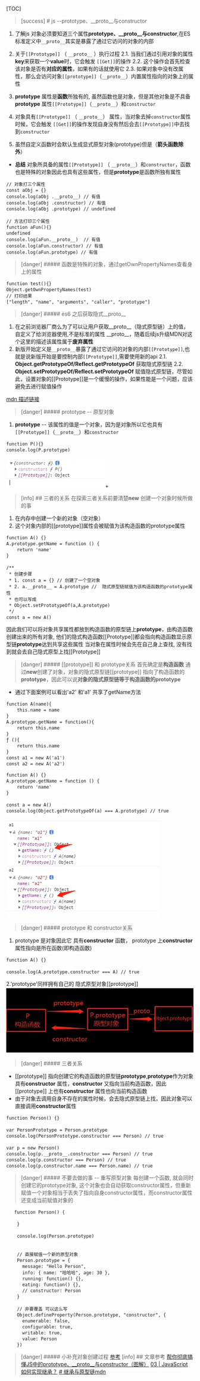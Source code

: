 [TOC]
>[success] # js --prototype、__proto__与constructor
1. 了解js 对象必须要知道三个属性**prototype、__proto__与constructor**,在ES标准定义中`__proto__`其实是暴露了通过它访问的对象的内部
2.  关于`[[Prototype]]` （ `__proto__` ）执行过程
2.1. 当我们通过引用对象的属性**key**来获取一个**value**时，它会触发 `[[Get]]`的操作
2.2. 这个操作会首先检查该对象是否有**对应的属性**，如果有的话就使用它
2.3. 如果对象中没有改属性，那么会访问对象`[[prototype]]`（`__proto__`）内置属性指向的对象上的属性

3. **prototype** 属性是**函数**所独有的, 虽然函数也是对象，但是其他对象是不具备**prototype** 属性`[[Prototype]]`（`__proto__`）和`constructor`
4. 对象具有`[[Prototype]]` （ `__proto__`） 属性，当对象去掉`constructor`属性时候，它会触发 `[[Get]]`的操作发现自身没有然后会去`[[Prototype]]`中去找到`constructor`
5. 虽然自定义函数时会默认生成显式原型对象(prototype)但是（**箭头函数除外**）
* **总结**
对象所具备的属性`[[Prototype]]` （ `__proto__`）和`constructor`，函数也是特殊的对象因此也具有这些属性，但是**prototype**是函数所独有属性
~~~
// 对象打三个属性
const aObj = {}
console.log(aObj .__proto__) // 有值
console.log(aObj .constructor) // 有值
console.log(aObj .prototype) // undefined

// 方法打印三个属性
function aFun(){}
undefined
console.log(aFun.__proto__)  // 有值
console.log(aFun.constructor) // 有值
console.log(aFun.prototype) // 有值
~~~
>[danger] ##### 函数是特殊的对象，通过getOwnPropertyNames查看身上的属性

~~~
function test(){}
Object.getOwnPropertyNames(test)
// 打印结果
["length", "name", "arguments", "caller", "prototype"]
~~~
>[danger] ##### es6 之后获取隐式\_\_proto\_\_
1. 在之前浏览器厂商么为了可以让用户获取\_\_proto\_\_（隐式原型链）上的值，自定义了给浏览器使用,不是标准的属性 \_\_proto\_\_，随着后续js升级MDN对这个这里的描述该属性属于**废弃属性**
2. 新版开始定义是`__proto__`暴露了通过它访问的对象的内部`[[Prototype]]`,也就是说新版开始是要控制内部`[[Prototype]]`,需要使用新的api
2.1. **Object.getPrototypeOf/Reflect.getPrototypeOf** 获取隐式原型链
2.2. **Object.setPrototypeOf/Reflect.setPrototypeOf** 赋值隐式原型链，尽管如此，设置对象的[[Prototype]]是一个缓慢的操作，如果性能是一个问题，应该避免去进行赋值操作

[mdn 描述链接](https://developer.mozilla.org/zh-CN/docs/Web/JavaScript/Reference/Global_Objects/Object/proto)

>[danger] ##### prototype -- 原型对象
1. **prototype** -- 该属性的值是一个对象，因为是对象所以它也具有`[[Prototype]]`（`__proto__`）和`constructor`
~~~
function P(){}
console.log(P.prototype)
~~~
![](images/screenshot_1661406052119.png)+
>[info] ## 三者的关系
在探索三者关系前要清楚**new** 创建一个对象时候所做的事
1. 在内存中创建一个新的对象（空对象）
2. 这个对象内部的\[\[prototype\]\]属性会被赋值为该构造函数的prototype属性
~~~
function A() {}
A.prototype.getName = function () {
	return 'name'
}

/**
 * 创建步骤
 * 1. const a = {} // 创建了一个空对象
 * 2. a.__proto__ = A.prototype //  隐式原型链赋值为该构造函数的prototype属性
 * 也可以写成
 * Object.setPrototypeOf(a,A.prototype)
 */
const a = new A()

~~~
因此我们可以将对象共享属性都放到构造函数的原型链上**prototype**，由构造函数创建出来的所有对象, 他们的隐式构造函数\[\[Prototype\]\]都会指向构造函数显示原型链**prototype**达到共享这些属性
当对象在属性时候会先在自己身上查找, 没有找到就会去自己隐式原型上找\[\[Prototype\]\]
>[danger] ##### \[\[prototype\]\] 和 prototype关系
首先确定是**构造函数** 通过**new**创建了对象，对象的隐式原型链\[\[prototype\]\] 指向了构造函数的**prototype**，因此可以说**对象的隐式原型链等于构造函数的prototype**

* 通过下面案例可以看出'a2' 和'a1' 共享了getName方法
~~~
function A(name){
    this.name = name
}
A.prototype.getName = function(){
    return this.name
}
ƒ (){
    return this.name
}
const a1 = new A('a1')
const a2 = new A('a2')
~~~
~~~
function A() {}
A.prototype.getName = function () {
	return 'name'
}

const a = new A()
console.log(Object.getPrototypeOf(a) === A.prototype) // true

~~~
![](images/screenshot_1661441237246.png)
>[danger] ##### prototype 和 constructor关系
1. prototype  是对象因此它 具有**constructor** 函数， prototype 上**constructor** 属性指向是所在函数(即构造函数)
~~~
function A() {}

console.log(A.prototype.constructor === A) // true
~~~
2.'prototype'同样拥有自己的 隐式原型对象[[prototype]] 
![](images/screenshot_1661437865303.png)

>[danger] ##### 三者关系
* \[\[prototype\]\] 指向创建它的构造函数的原型链**prototype**,**prototype**作为对象具有**constructor** 属性，**constructor** 又指向当前构造函数，因此\[\[prototype\]\]  上也有**constructor** 属性也向当前构造函数
* 由于对象去调用自身不存在的属性时候，会去隐式原型链上找，因此对象可以直接调用**constructor**属性
~~~
function Person() {}

var PersonPrototype = Person.prototype
console.log(PersonPrototype.constructor === Person) // true

var p = new Person()
console.log(p.__proto__.constructor === Person) // true
console.log(p.constructor === Person) // true
console.log(p.constructor.name === Person.name) // true

~~~
>[danger] ##### 不要去做的事 -- 重写原型对象
每创建一个函数, 就会同时创建它的prototype对象, 这个对象也会自动获取constructor属性，但重新赋值一个对象相当于丢失了指向自身constructor属性，而constructor属性还变成当前赋值对象的
~~~
   function Person() {

    }

    console.log(Person.prototype)
    

    // 直接赋值一个新的原型对象
    Person.prototype = {
      message: "Hello Person",
      info: { name: "哈哈哈", age: 30 },
      running: function() {},
      eating: function() {},
      // constructor: Person
    }

	// 非要覆盖 可以这么写
    Object.defineProperty(Person.prototype, "constructor", {
      enumerable: false,
      configurable: true,
      writable: true,
      value: Person
    })
~~~
>[danger] ##### 小补充对象创建过程
[参考](https://www.kancloud.cn/cyyspring/more/2226424)
>[info] ## 文章参考
[帮你彻底搞懂JS中的prototype、__proto__与constructor（图解）](https://blog.csdn.net/cc18868876837/article/details/81211729)
[03 | JavaScript 如何实现继承？](https://kaiwu.lagou.com/course/courseInfo.htm?courseId=822#/detail/pc?id=7199)
[# 继承与原型链mdn](https://developer.mozilla.org/zh-CN/docs/Web/JavaScript/Inheritance_and_the_prototype_chain)
